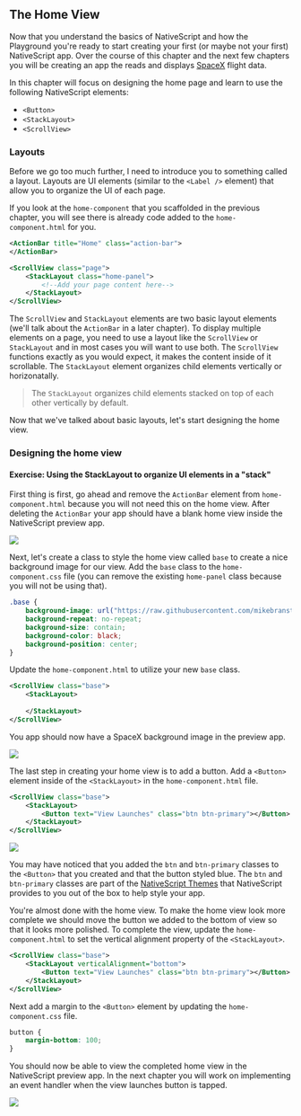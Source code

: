 ## The Home View

Now that you understand the basics of NativeScript and how the Playground you're ready to start creating your first (or maybe not your first) NativeScript app. Over the course of this chapter and the next few chapters you will be creating an app the reads and displays [SpaceX](http://www.spacex.com) flight data.

In this chapter will focus on designing the home page and learn to use the following NativeScript elements:
* `<Button>`
* `<StackLayout>`
* `<ScrollView>`

### Layouts

Before we go too much further, I need to introduce you to something called a layout. Layouts are UI elements (similar to the `<Label />` element) that allow you to organize the UI of each page.

If you look at the `home-component` that you scaffolded in the previous chapter, you will see there is already code added to the `home-component.html` for you.

```xml
<ActionBar title="Home" class="action-bar">
</ActionBar>

<ScrollView class="page">
	<StackLayout class="home-panel">
		<!--Add your page content here-->
	</StackLayout>
</ScrollView>
```

The `ScrollView` and `StackLayout` elements are two basic layout elements (we'll talk about the `ActionBar` in a later chapter). To display multiple elements on a page, you need to use a layout like the `ScrollView` or `StackLayout` and in most cases you will want to use both. The `ScrollView` functions exactly as you would expect, it makes the content inside of it scrollable. The `StackLayout` element organizes child elements vertically or horizonatally.

>The `StackLayout` organizes child elements stacked on top of each other vertically by default.

Now that we've talked about basic layouts, let's start designing the home view.

### Designing the home view

<h4 class="exercise-start">
    <b>Exercise</b>: Using the StackLayout to organize UI elements in a "stack"
</h4>

First thing is first, go ahead and remove the `ActionBar` element from `home-component.html` because you will not need this on the home view. After deleting the `ActionBar` your app should have a blank home view inside the NativeScript preview app.

<img src="images/chapter2/chapter2-1.jpeg" class="img-small" />

Next, let's create a class to style the home view called `base` to create a nice background image for our view. Add the `base` class to the `home-component.css` file (you can remove the existing `home-panel` class because you will not be using that).

```css
.base {
    background-image: url("https://raw.githubusercontent.com/mikebranstein/nativescript-spacex-workshop/master/app/views/home/spacex_home.png");
    background-repeat: no-repeat;
    background-size: contain;
    background-color: black;
    background-position: center;
}
```

Update the `home-component.html` to utilize your new `base` class.

```xml
<ScrollView class="base">
	<StackLayout>
		
	</StackLayout>
</ScrollView>
```

You app should now have a SpaceX background image in the preview app.

<img src="images/chapter2/chapter2-2.jpeg" class="img-small" />

The last step in creating your home view is to add a button. Add a `<Button>` element inside of the `<StackLayout>` in the `home-component.html` file.

```xml
<ScrollView class="base">
	<StackLayout>
		<Button text="View Launches" class="btn btn-primary"></Button>
	</StackLayout>
</ScrollView>
```

<img src="images/chapter2/chapter2-3.jpeg" class="img-small" />

You may have noticed that you added the `btn` and `btn-primary` classes to the `<Button>` that you created and that the button styled blue. The `btn` and `btn-primary` classes are part of the [NativeScript Themes](https://docs.nativescript.org/ui/theme#buttons) that NativeScript provides to you out of the box to help style your app.

You're almost done with the home view. To make the home view look more complete we should move the button we added to the bottom of view so that it looks more polished. To complete the view, update the `home-component.html` to set the vertical alignment property of the `<StackLayout>`.

```xml
<ScrollView class="base">
	<StackLayout verticalAlignment="bottom">
		<Button text="View Launches" class="btn btn-primary"></Button>
	</StackLayout>
</ScrollView>
```

Next add a margin to the `<Button>` element by updating the `home-component.css` file.

```css
button {
    margin-bottom: 100;
}
```

You should now be able to view the completed home view in the NativeScript preview app. In the next chapter you will work on implementing an event handler when the view launches button is tapped.

<img src="images/chapter2/chapter2-4.jpeg" class="img-small" />
<div class="exercise-end"></div>